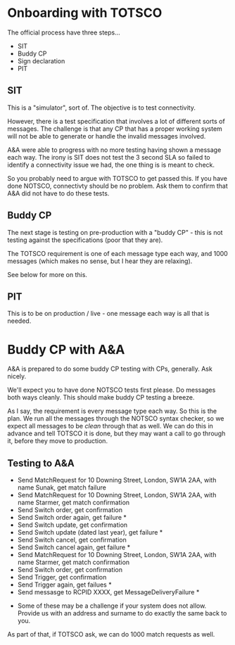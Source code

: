 # Onboarding with TOTSCO

The official process have three steps...

- SIT
- Buddy CP
- Sign declaration
- PIT

## SIT

This is a "simulator", sort of. The objective is to test connectivity.

However, there is a test specification that involves a lot of different sorts of messages.
The challenge is that any CP that has a proper working system will not be able to generate or handle the invalid messages involved.

A&A were able to progress with no more testing having shown a message each way.
The irony is SIT does not test the 3 second SLA so failed to identify a connectivity issue we had, the one thing is is meant to check.

So you probably need to argue with TOTSCO to get passed this. If you have done NOTSCO, connectivty should be no problem. Ask them to confirm that A&A did not have to do these tests.

## Buddy CP

The next stage is testing on pre-production with a "buddy CP" - this is not testing against the specifications (poor that they are).

The TOTSCO requirement is one of each message type each way, and 1000 messages (which makes no sense, but I hear they are relaxing).

See below for more on this.

## PIT

This is to be on production / live - one message each way is all that is needed.

# Buddy CP with A&A

A&A is prepared to do some buddy CP testing with CPs, generally. Ask nicely.

We'll expect you to have done NOTSCO tests first please. Do messages both ways cleanly. This should make buddy CP testing a breeze.

As I say, the requirement is every message type each way. So this is the plan.
We run all the messages through the NOTSCO syntax checker, so we expect all messages to be *clean* through that as well.
We can do this in advance and tell TOTSCO it is done, but they may want a call to go through it, before they move to production.

## Testing to A&A

- Send MatchRequest for 10 Downing Street, London, SW1A 2AA, with name Sunak, get match failure
- Send MatchRequest for 10 Downing Street, London, SW1A 2AA, with name Starmer, get match confirmation
- Send Switch order, get confirmation
- Send Switch order again, get failure *
- Send Switch update, get confirmation
- Send Switch update (dated last year), get failure *
- Send Switch cancel, get confirmation
- Send Switch cancel again, get failure *
- Send MatchRequest for 10 Downing Street, London, SW1A 2AA, with name Starmer, get match confirmation
- Send Switch order, get confirmation
- Send Trigger, get confirmation
- Send Trigger again, get failues *
- Send messasge to RCPID XXXX, get MessageDeliveryFailure *

 * Some of these may be a challenge if your system does not allow.
Provide us with an address and surname to do exactly the same back to you.

As part of that, if TOTSCO ask, we can do 1000 match requests as well.
